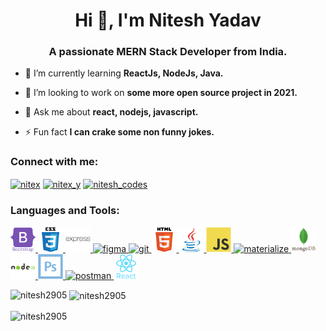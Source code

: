<h1 align="center">Hi 👋, I'm Nitesh Yadav</h1>
<h3 align="center">A passionate MERN Stack Developer from India.</h3>

<!-- <p align="left"> <img src="https://komarev.com/ghpvc/?username=nitesh2905&label=Profile%20views&color=0e75b6&style=flat" alt="nitesh2905" /> </p>
 <img
      align="right"
      width="300"
      src="https://media3.giphy.com/media/VTtANKl0beDFQRLDTh/giphy.gif?cid=ecf05e47tvvmho9zs72rq5dv2chc417l476iscz1p4reanxw&rid=giphy.gif&ct=g"
      alt="Code"
    /> -->

- 🌱 I’m currently learning **ReactJs, NodeJs, Java.**

- 🤝 I’m looking to work on **some more open source project in 2021.**

- 💬 Ask me about **react, nodejs, javascript.**

- ⚡ Fun fact **I can crake some non funny jokes.**

<h3 align="left">Connect with me:</h3>
<p align="left">
<a href="https://dev.to/nitex" target="blank"><img align="center" src="https://cdn.jsdelivr.net/npm/simple-icons@3.0.1/icons/dev-dot-to.svg" alt="nitex" height="30" width="40" /></a>
<a href="https://twitter.com/nitex_y" target="blank"><img align="center" src="https://raw.githubusercontent.com/rahuldkjain/github-profile-readme-generator/master/src/images/icons/Social/twitter.svg" alt="nitex_y" height="30" width="40" /></a>
<a href="https://www.leetcode.com/nitesh_codes" target="blank"><img align="center" src="https://raw.githubusercontent.com/rahuldkjain/github-profile-readme-generator/master/src/images/icons/Social/leet-code.svg" alt="nitesh_codes" height="30" width="40" /></a>
</p>

<h3 align="left">Languages and Tools:</h3>
<p align="left"> <a href="https://getbootstrap.com" target="_blank"> <img src="https://raw.githubusercontent.com/devicons/devicon/master/icons/bootstrap/bootstrap-plain-wordmark.svg" alt="bootstrap" width="40" height="40"/> </a> <a href="https://www.w3schools.com/css/" target="_blank"> <img src="https://raw.githubusercontent.com/devicons/devicon/master/icons/css3/css3-original-wordmark.svg" alt="css3" width="40" height="40"/> </a> <a href="https://expressjs.com" target="_blank"> <img src="https://raw.githubusercontent.com/devicons/devicon/master/icons/express/express-original-wordmark.svg" alt="express" width="40" height="40"/> </a> <a href="https://www.figma.com/" target="_blank"> <img src="https://www.vectorlogo.zone/logos/figma/figma-icon.svg" alt="figma" width="40" height="40"/> </a> <a href="https://git-scm.com/" target="_blank"> <img src="https://www.vectorlogo.zone/logos/git-scm/git-scm-icon.svg" alt="git" width="40" height="40"/> </a> <a href="https://www.w3.org/html/" target="_blank"> <img src="https://raw.githubusercontent.com/devicons/devicon/master/icons/html5/html5-original-wordmark.svg" alt="html5" width="40" height="40"/> </a> <a href="https://www.java.com" target="_blank"> <img src="https://raw.githubusercontent.com/devicons/devicon/master/icons/java/java-original.svg" alt="java" width="40" height="40"/> </a> <a href="https://developer.mozilla.org/en-US/docs/Web/JavaScript" target="_blank"> <img src="https://raw.githubusercontent.com/devicons/devicon/master/icons/javascript/javascript-original.svg" alt="javascript" width="40" height="40"/> </a> <a href="https://materializecss.com/" target="_blank"> <img src="https://raw.githubusercontent.com/prplx/svg-logos/5585531d45d294869c4eaab4d7cf2e9c167710a9/svg/materialize.svg" alt="materialize" width="40" height="40"/> </a> <a href="https://www.mongodb.com/" target="_blank"> <img src="https://raw.githubusercontent.com/devicons/devicon/master/icons/mongodb/mongodb-original-wordmark.svg" alt="mongodb" width="40" height="40"/> </a> <a href="https://nodejs.org" target="_blank"> <img src="https://raw.githubusercontent.com/devicons/devicon/master/icons/nodejs/nodejs-original-wordmark.svg" alt="nodejs" width="40" height="40"/> </a> <a href="https://www.photoshop.com/en" target="_blank"> <img src="https://raw.githubusercontent.com/devicons/devicon/master/icons/photoshop/photoshop-line.svg" alt="photoshop" width="40" height="40"/> </a> <a href="https://postman.com" target="_blank"> <img src="https://www.vectorlogo.zone/logos/getpostman/getpostman-icon.svg" alt="postman" width="40" height="40"/> </a> <a href="https://reactjs.org/" target="_blank"> <img src="https://raw.githubusercontent.com/devicons/devicon/master/icons/react/react-original-wordmark.svg" alt="react" width="40" height="40"/> </a> </p>

<p><img align="left" src="https://github-readme-stats.vercel.app/api/top-langs?username=nitesh2905&show_icons=true&locale=en&layout=compact" alt="nitesh2905" /></p>

<p>&nbsp;<img align="center" src="https://github-readme-stats.vercel.app/api?username=nitesh2905&show_icons=true&locale=en" alt="nitesh2905" /></p>

<p><img align="center" src="https://github-readme-streak-stats.herokuapp.com/?user=nitesh2905&" alt="nitesh2905" /></p>

